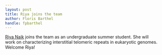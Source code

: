 ```yaml
---
layout: post
title: Riya joins the team
author: Floris Barthel
handle: fpbarthel
---
```


[Riya Naik](/team/riya-naik/) joins the team as an undergraduate summer student. She will work on characterizing interstitial telomeric repeats in eukaryotic genomes. Welcome Riya!